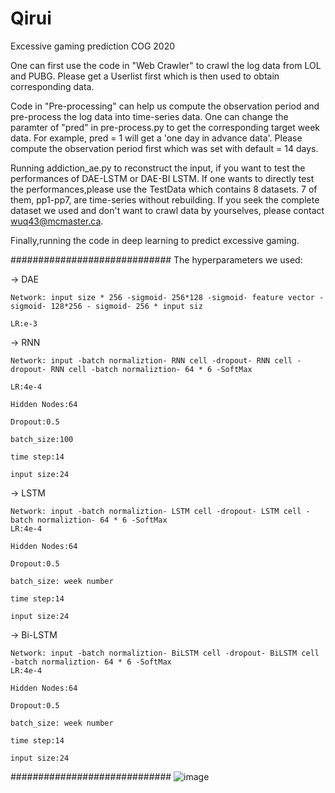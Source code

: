 # Qirui
Excessive gaming prediction COG 2020

One can first use the code in "Web Crawler" to crawl the log data from LOL and PUBG. Please get a Userlist first which is then used to obtain corresponding data.

Code in "Pre-processing" can help us compute the observation period and pre-process the log data into time-series data. One can change the paramter of "pred" in pre-process.py to get the corresponding target week data. For example, pred = 1 will get a 'one day in advance data'. Please compute the observation period first which was set with default = 14 days.

Running addiction_ae.py to reconstruct the input, if you want to test the performances of DAE-LSTM or DAE-BI LSTM.
If one wants to directly test the performances,please use the TestData which contains 8 datasets. 7 of them, pp1-pp7, are  time-series without rebuilding. If you seek the complete dataset we used and don't want to crawl data by yourselves, please contact wuq43@mcmaster.ca.

Finally,running the code in deep learning to predict excessive gaming.

#############################
The hyperparameters we used:

-> DAE

    Network: input size * 256 -sigmoid- 256*128 -sigmoid- feature vector -sigmoid- 128*256 - sigmoid- 256 * input siz
    
    LR:e-3
    
-> RNN

    Network: input -batch normaliztion- RNN cell -dropout- RNN cell -dropout- RNN cell -batch normaliztion- 64 * 6 -SoftMax
    
    LR:4e-4
    
    Hidden Nodes:64
    
    Dropout:0.5
    
    batch_size:100
    
    time step:14
    
    input size:24
    
 -> LSTM
 
    Network: input -batch normaliztion- LSTM cell -dropout- LSTM cell -batch normaliztion- 64 * 6 -SoftMax
    LR:4e-4
    
    Hidden Nodes:64
    
    Dropout:0.5
    
    batch_size: week number
    
    time step:14
    
    input size:24
    
  -> Bi-LSTM
  
    Network: input -batch normaliztion- BiLSTM cell -dropout- BiLSTM cell -batch normaliztion- 64 * 6 -SoftMax
    LR:4e-4
    
    Hidden Nodes:64
    
    Dropout:0.5
    
    batch_size: week number
    
    time step:14
    
    input size:24
    
#############################
![image](https://github.com/LelouchWu/Qirui/survey.png)
